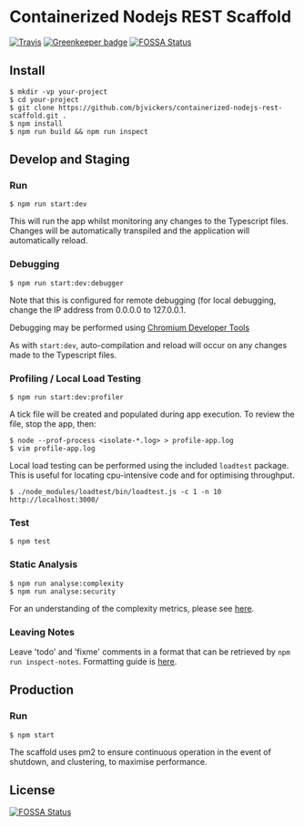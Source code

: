 # Containerized Nodejs REST Scaffold
[![Travis](https://travis-ci.org/bjvickers/containerized-nodejs-rest-scaffold.svg?branch=master)](https://travis-ci.org/bjvickers/containerized-nodejs-rest-scaffold)
[![Greenkeeper badge](https://badges.greenkeeper.io/bjvickers/containerized-nodejs-rest-scaffold.svg)](https://greenkeeper.io/)
[![FOSSA Status](https://app.fossa.io/api/projects/git%2Bgithub.com%2Fbjvickers%2Fcontainerized-nodejs-rest-scaffold.svg?type=shield)](https://app.fossa.io/projects/git%2Bgithub.com%2Fbjvickers%2Fcontainerized-nodejs-rest-scaffold?ref=badge_shield)


## Install
```
$ mkdir -vp your-project  
$ cd your-project  
$ git clone https://github.com/bjvickers/containerized-nodejs-rest-scaffold.git .  
$ npm install  
$ npm run build && npm run inspect   
```


## Develop and Staging
### Run
```
$ npm run start:dev  
```
This will run the app whilst monitoring any changes to the Typescript files.
Changes will be automatically transpiled and the application will automatically reload.


### Debugging
```
$ npm run start:dev:debugger   
```
Note that this is configured for remote debugging (for local debugging,
change the IP address from 0.0.0.0 to 127.0.0.1. 

Debugging may be performed using [Chromium Developer Tools](https://nodejs.org/en/docs/guides/debugging-getting-started)

As with `start:dev`, auto-compilation and reload will occur on any changes
made to the Typescript files.


### Profiling / Local Load Testing
```
$ npm run start:dev:profiler   
```
A tick file will be created and populated during app execution.
To review the file, stop the app, then:
```
$ node --prof-process <isolate-*.log> > profile-app.log
$ vim profile-app.log   
```
Local load testing can be performed using the included `loadtest` package.
This is useful for locating cpu-intensive code and for optimising throughput.
```
$ ./node_modules/loadtest/bin/loadtest.js -c 1 -n 10 http://localhost:3000/
```


### Test
```
$ npm test   
```


### Static Analysis
```
$ npm run analyse:complexity   
$ npm run analyse:security   
```
For an understanding of the complexity metrics, please see 
[here](https://github.com/escomplex/escomplex/blob/master/METRICS.md).


### Leaving Notes
Leave 'todo' and 'fixme' comments in a format that can be retrieved by
`npm run inspect-notes`. Formatting guide is [here](https://www.npmjs.com/package/notes).



## Production
### Run
```
$ npm start   
```

The scaffold uses pm2 to ensure continuous operation in the event of shutdown, 
and clustering, to maximise performance.


## License
[![FOSSA Status](https://app.fossa.io/api/projects/git%2Bgithub.com%2Fbjvickers%2Fcontainerized-nodejs-rest-scaffold.svg?type=large)](https://app.fossa.io/projects/git%2Bgithub.com%2Fbjvickers%2Fcontainerized-nodejs-rest-scaffold?ref=badge_large)